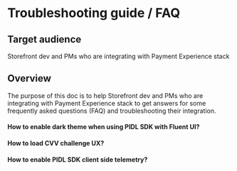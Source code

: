 # Troubleshooting guide / FAQ

## Target audience
Storefront dev and PMs who are integrating with Payment Experience stack

## Overview
The purpose of this doc is to help Storefront dev and PMs who are integrating with Payment Experience stack to get answers for some frequently asked questions (FAQ) and troubleshooting their integration.

#### How to enable dark theme when using PIDL SDK with Fluent UI?

#### How to load CVV challenge UX?

#### How to enable PIDL SDK client side telemetry?